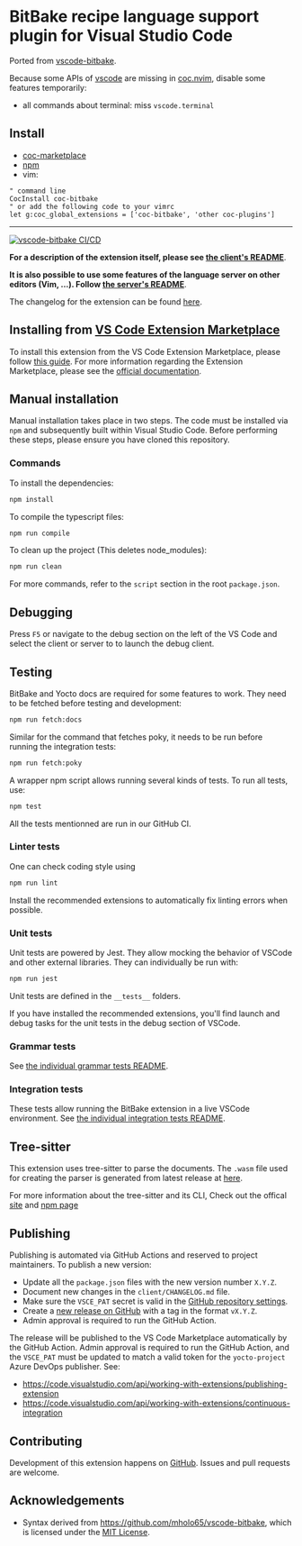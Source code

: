 # BitBake recipe language support plugin for Visual Studio Code

Ported from [vscode-bitbake](https://github.com/yoctoproject/vscode-bitbake).

Because some APIs of [vscode](github.com/microsoft/vscode) are missing in
[coc.nvim](https://github.com/neoclide/coc.nvim), disable some features
temporarily:

- all commands about terminal: miss `vscode.terminal`

## Install

- [coc-marketplace](https://github.com/fannheyward/coc-marketplace)
- [npm](https://www.npmjs.com/package/coc-bitbake)
- vim:

```vim
" command line
CocInstall coc-bitbake
" or add the following code to your vimrc
let g:coc_global_extensions = ['coc-bitbake', 'other coc-plugins']
```

---

[![vscode-bitbake CI/CD](https://github.com/yoctoproject/vscode-bitbake/actions/workflows/main.yml/badge.svg?branch=main)](https://github.com/yoctoproject/vscode-bitbake/actions/workflows/main.yml?query=branch%3Amain)

**For a description of the extension itself, please see [the client's README](./client/README.md)**.

**It is also possible to use some features of the language server on other editors (Vim, ...). Follow [the server's README](./server/README.md)**.

The changelog for the extension can be found [here](./client/CHANGELOG.md).

## Installing from [VS Code Extension Marketplace](https://marketplace.visualstudio.com/VSCode)

To install this extension from the VS Code Extension Marketplace, please follow [this guide](https://marketplace.visualstudio.com/items?itemName=yocto-project.yocto-bitbake).
For more information regarding the Extension Marketplace, please see the [official documentation](https://code.visualstudio.com/docs/editor/extension-gallery).

## Manual installation

Manual installation takes place in two steps. The code must be installed via `npm` and subsequently built within Visual Studio Code. Before performing these steps, please ensure you have cloned this repository.

### Commands

To install the dependencies:
``` sh
npm install
```
To compile the typescript files:
``` sh
npm run compile
```
To clean up the project (This deletes node_modules):
``` sh
npm run clean
```
For more commands, refer to the `script` section in the root `package.json`.

## Debugging
Press `F5` or navigate to the debug section on the left of the VS Code and select the client or server to to launch the debug client.

## Testing

BitBake and Yocto docs are required for some features to work. They need to be fetched before testing and development:
``` sh
npm run fetch:docs
```
Similar for the command that fetches poky, it needs to be run before running the integration tests:
``` sh
npm run fetch:poky
```
A wrapper npm script allows running several kinds of tests. To run all tests, use:
``` sh
npm test
```
All the tests mentionned are run in our GitHub CI.

### Linter tests

One can check coding style using
``` sh
npm run lint
```
Install the recommended extensions to automatically fix linting errors when possible.

### Unit tests

Unit tests are powered by Jest. They allow mocking the behavior of VSCode
and other external libraries. They can individually be run with:
```sh
npm run jest
```
Unit tests are defined in the `__tests__` folders.

If you have installed the recommended extensions, you'll find launch and debug
tasks for the unit tests in the debug section of VSCode.

### Grammar tests

See [the individual grammar tests README](client/test/grammars/README.md).

### Integration tests

These tests allow running the BitBake extension in a live VSCode environment.
See [the individual integration tests README](integration-tests/README.md).

## Tree-sitter
This extension uses tree-sitter to parse the documents. The `.wasm` file used for creating the parser is generated from latest release at [here](https://github.com/amaanq/tree-sitter-bitbake).

For more information about the tree-sitter and its CLI, Check out the offical [site](https://tree-sitter.github.io/tree-sitter/) and [npm page](https://www.npmjs.com/package/tree-sitter-cli)

## Publishing

Publishing is automated via GitHub Actions and reserved to project maintainers. To publish a new version:
 - Update all the `package.json` files with the new version number `X.Y.Z`.
 - Document new changes in the `client/CHANGELOG.md` file.
 - Make sure the `VSCE_PAT` secret is valid in the [GitHub repository settings](https://github.com/yoctoproject/vscode-bitbake/settings/secrets/actions).
 - Create a [new release on GitHub](https://github.com/yoctoproject/vscode-bitbake/releases/new) with a tag in the format `vX.Y.Z`.
 - Admin approval is required to run the GitHub Action.

The release will be published to the VS Code Marketplace automatically by the GitHub Action. Admin approval is required to run the GitHub Action, and the `VSCE_PAT` must be updated to match a valid token for the `yocto-project` Azure DevOps publisher. See:
 - https://code.visualstudio.com/api/working-with-extensions/publishing-extension
 - https://code.visualstudio.com/api/working-with-extensions/continuous-integration

## Contributing

Development of this extension happens on [GitHub](https://github.com/yoctoproject/vscode-bitbake).
Issues and pull requests are welcome.

## Acknowledgements

* Syntax derived from https://github.com/mholo65/vscode-bitbake, which is licensed under the [MIT License](https://github.com/mholo65/vscode-bitbake/blob/master/LICENSE).
